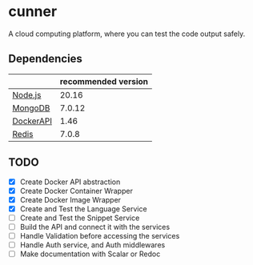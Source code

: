 # cunner

A cloud computing platform, where you can test the code output safely.


## Dependencies

|                                       | recommended version |
| ------------------------------------- | ------------------- |
| [Node.js](https://nodejs.org/en)      | 20.16               |
| [MongoDB](https://www.mongodb.com/)   | 7.0.12              |
| [DockerAPI](https://www.docker.com/)  | 1.46                |
| [Redis](https://redis.io/)            | 7.0.8               |


## TODO
- [x] Create Docker API abstraction
- [x] Create Docker Container Wrapper
- [x] Create Docker Image Wrapper
- [x] Create and Test the Language Service
- [ ] Create and Test the Snippet Service
- [ ] Build the API and connect it with the services
- [ ] Handle Validation before accessing the services
- [ ] Handle Auth service, and Auth middlewares
- [ ] Make documentation with Scalar or Redoc
